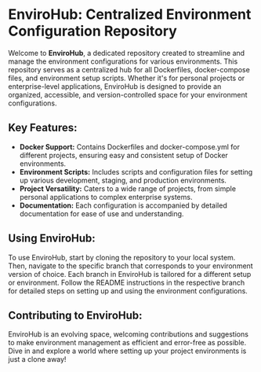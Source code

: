 # **EnviroHub: Centralized Environment Configuration Repository**

Welcome to **EnviroHub**, a dedicated repository created to streamline and manage the environment configurations for various environments. This repository serves as a centralized hub for all Dockerfiles, docker-compose files, and environment setup scripts. Whether it's for personal projects or enterprise-level applications, EnviroHub is designed to provide an organized, accessible, and version-controlled space for your environment configurations.

## Key Features:

- **Docker Support:** Contains Dockerfiles and docker-compose.yml for different projects, ensuring easy and consistent setup of Docker environments.
- **Environment Scripts:** Includes scripts and configuration files for setting up various development, staging, and production environments.
- **Project Versatility:** Caters to a wide range of projects, from simple personal applications to complex enterprise systems.
- **Documentation:** Each configuration is accompanied by detailed documentation for ease of use and understanding.

## Using EnviroHub:

To use EnviroHub, start by cloning the repository to your local system. Then, navigate to the specific branch that corresponds to your environment version of choice. Each branch in EnviroHub is tailored for a different setup or environment. Follow the README instructions in the respective branch for detailed steps on setting up and using the environment configurations.

## Contributing to EnviroHub:

EnviroHub is an evolving space, welcoming contributions and suggestions to make environment management as efficient and error-free as possible. Dive in and explore a world where setting up your project environments is just a clone away!
